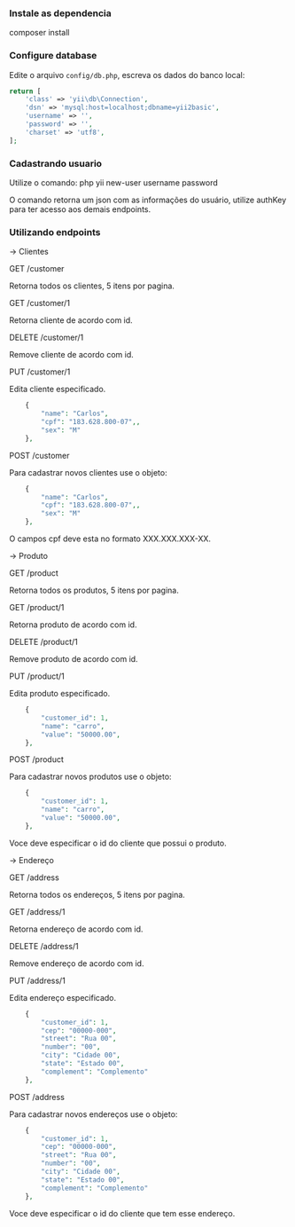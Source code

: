 ### Instale as dependencia 

composer install

### Configure database

Edite o arquivo `config/db.php`, escreva os dados do banco local:

```php
return [
    'class' => 'yii\db\Connection',
    'dsn' => 'mysql:host=localhost;dbname=yii2basic',
    'username' => '',
    'password' => '',
    'charset' => 'utf8',
];
```
### Cadastrando usuario

Utilize o comando:
    php yii new-user username password

O comando retorna um json com as informações do usuário, utilize authKey para ter acesso aos demais endpoints.

### Utilizando endpoints

-> Clientes

GET /customer

Retorna todos os clientes, 5 itens por pagina.

GET /customer/1

Retorna cliente de acordo com id.

DELETE /customer/1

Remove cliente de acordo com id.

PUT /customer/1

Edita cliente especificado.

```php
	{
		"name": "Carlos",
		"cpf": "183.628.800-07",,
		"sex": "M"
	},
```

POST /customer

Para cadastrar novos clientes use o objeto:

```php
	{
		"name": "Carlos",
		"cpf": "183.628.800-07",,
		"sex": "M"
	},
```
O campos cpf deve esta no formato XXX.XXX.XXX-XX.

-> Produto

GET /product

Retorna todos os produtos, 5 itens por pagina.

GET /product/1

Retorna produto de acordo com id.

DELETE /product/1

Remove produto de acordo com id.

PUT /product/1

Edita produto especificado.

```php
	{
		"customer_id": 1,
		"name": "carro",
		"value": "50000.00",
	},
```

POST /product

Para cadastrar novos produtos use o objeto:

```php
	{
		"customer_id": 1,
		"name": "carro",
		"value": "50000.00",
	},
```
Voce deve especificar o id do cliente que possui o produto.

-> Endereço

GET /address

Retorna todos os endereços, 5 itens por pagina.

GET /address/1

Retorna endereço de acordo com id.

DELETE /address/1

Remove endereço de acordo com id.

PUT /address/1

Edita endereço especificado.

```php
	{
		"customer_id": 1,
		"cep": "00000-000",
		"street": "Rua 00",
		"number": "00",
		"city": "Cidade 00",
		"state": "Estado 00",
		"complement": "Complemento"
	},
```

POST /address

Para cadastrar novos endereços use o objeto:

```php
	{
		"customer_id": 1,
		"cep": "00000-000",
		"street": "Rua 00",
		"number": "00",
		"city": "Cidade 00",
		"state": "Estado 00",
		"complement": "Complemento"
	},
```
Voce deve especificar o id do cliente que tem esse endereço.
